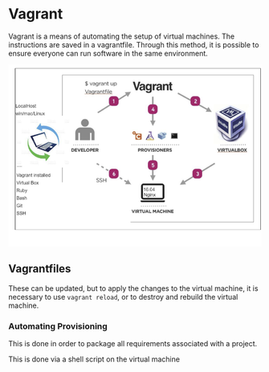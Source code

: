 # Vagrant

Vagrant is a means of automating the setup of virtual machines. The instructions are saved in a vagrantfile. Through this method, it is possible to ensure everyone can run software in the same environment.


![](images/dev-env.png)

## Vagrantfiles

These can be updated, but to apply the changes to the virtual machine, it is necessary to use ```vagrant reload```, or to destroy and rebuild the virtual machine.

### Automating Provisioning

This is done in order to package all requirements associated with a project.

This is done via a shell script on the virtual machine